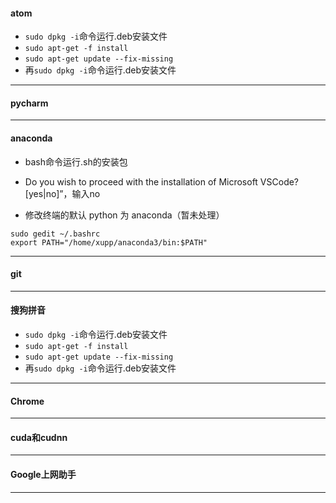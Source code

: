 
#### atom

- `sudo dpkg -i`命令运行.deb安装文件
- `sudo apt-get -f install`
- `sudo apt-get update --fix-missing`
- 再`sudo dpkg -i`命令运行.deb安装文件

---


#### pycharm

---

#### anaconda

- bash命令运行.sh的安装包

- Do you wish to proceed with the installation of Microsoft VSCode? [yes|no]”，输入no

- 修改终端的默认 python 为 anaconda（暂未处理）
```
sudo gedit ~/.bashrc
export PATH="/home/xupp/anaconda3/bin:$PATH"
```

---

#### git

---

#### 搜狗拼音

- `sudo dpkg -i`命令运行.deb安装文件
- `sudo apt-get -f install`
- `sudo apt-get update --fix-missing`
- 再`sudo dpkg -i`命令运行.deb安装文件

---

#### Chrome

---

#### cuda和cudnn


---

#### Google上网助手

---
